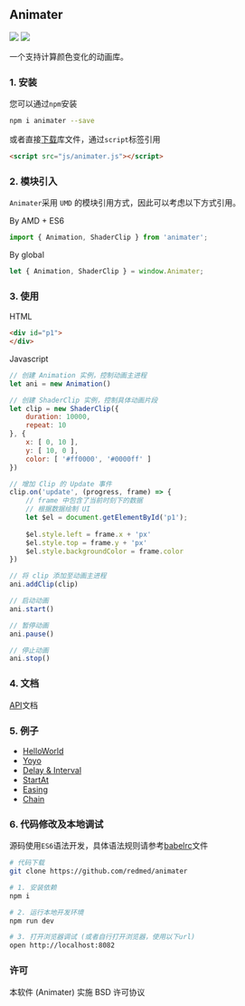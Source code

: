## Animater

[![](https://img.shields.io/npm/v/animater.svg)](https://www.npmjs.com/package/animater)
[![](https://api.travis-ci.org/redmed/animater.svg?branch=develop)](https://www.travis-ci.org/redmed/animater)


一个支持计算颜色变化的动画库。

### 1. 安装

您可以通过`npm`安装

```sh
npm i animater --save
```

或者直接[下载](./animater.js)库文件，通过`script`标签引用

```html
<script src="js/animater.js"></script>
```

### 2. 模块引入

`Animater`采用 `UMD` 的模块引用方式，因此可以考虑以下方式引用。


By AMD + ES6

```js
import { Animation, ShaderClip } from 'animater';
```

By global

```js
let { Animation, ShaderClip } = window.Animater;
```

### 3. 使用

HTML

```html
<div id="p1">
</div>
```

Javascript

```js
// 创建 Animation 实例，控制动画主进程
let ani = new Animation()

// 创建 ShaderClip 实例，控制具体动画片段
let clip = new ShaderClip({
	duration: 10000,
	repeat: 10
}, {
	x: [ 0, 10 ],
	y: [ 10, 0 ],
	color: [ '#ff0000', '#0000ff' ]
})

// 增加 Clip 的 Update 事件
clip.on('update', (progress, frame) => {
	// frame 中包含了当前时刻下的数据
	// 根据数据绘制 UI
	let $el = document.getElementById('p1');
	
	$el.style.left = frame.x + 'px'
	$el.style.top = frame.y + 'px'
	$el.style.backgroundColor = frame.color
})

// 将 clip 添加至动画主进程
ani.addClip(clip)

// 启动动画
ani.start()
```

```js
// 暂停动画
ani.pause()
```
```js
// 停止动画
ani.stop()
```

### 4. 文档

[API](./doc/api.md)文档

### 5. 例子

* [HelloWorld](https://redmed.github.io/animater/example/01.helloworld.html)
* [Yoyo](https://redmed.github.io/animater/example/02.yoyo.html)
* [Delay & Interval](https://redmed.github.io/animater/example/03.delay_interval.html)
* [StartAt](https://redmed.github.io/animater/example/04.startat.html)
* [Easing](https://redmed.github.io/animater/example/05.easing.html)
* [Chain](https://redmed.github.io/animater/example/06.chain.html)

### 6. 代码修改及本地调试

源码使用`ES6`语法开发，具体语法规则请参考[babelrc](./.babelrc)文件

```sh
# 代码下载
git clone https://github.com/redmed/animater

# 1. 安装依赖
npm i

# 2. 运行本地开发环境
npm run dev

# 3. 打开浏览器调试 (或者自行打开浏览器，使用以下url)
open http://localhost:8082

```

### 许可
本软件 (Animater) 实施 BSD 许可协议
